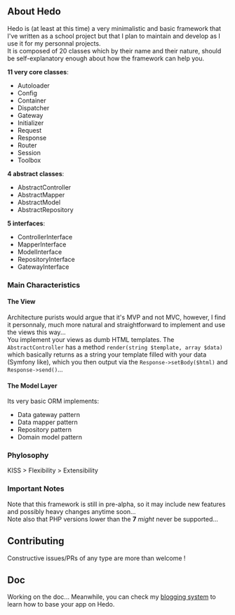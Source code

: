 ## About Hedo

Hedo is (at least at this time) a very minimalistic and basic framework that I've written as a school project but that I plan to maintain and develop as I use it for my personnal projects.<br />
It is composed of 20 classes which by their name and their nature, should be self-explanatory enough about how the framework can help you.

**11 very core classes**:

 - Autoloader
 - Config
 - Container
 - Dispatcher
 - Gateway
 - Initializer
 - Request
 - Response
 - Router
 - Session
 - Toolbox

**4 abstract classes**:

 - AbstractController
 - AbstractMapper
 - AbstractModel
 - AbstractRepository

**5 interfaces**:

 - ControllerInterface
 - MapperInterface
 - ModelInterface
 - RepositoryInterface
 - GatewayInterface

### Main Characteristics

#### The View

Architecture purists would argue that it's MVP and not MVC, however, I find it personnaly, much more natural and straightforward to implement and use the views this way...<br />
You implement your views as dumb HTML templates. The `AbstractController` has a method `render(string $template, array $data)` which basically returns as a string your template filled with your data (Symfony like), which you then output via the `Response->setBody($html)` and `Response->send()`...

#### The Model Layer

Its very basic ORM implements:

 - Data gateway pattern
 - Data mapper pattern
 - Repository pattern
 - Domain model pattern

### Phylosophy

KISS > Flexibility > Extensibility

### Important Notes

Note that this framework is still in pre-alpha, so it may include new features and possibly heavy changes anytime soon...<br />
Note also that PHP versions lower than the **7** *might* never be supported...

## Contributing

Constructive issues/PRs of any type are more than welcome !

## Doc

Working on the doc... Meanwhile, you can check my [blogging system](https://github.com/opportus/blogging-system) to learn how to base your app on Hedo.
